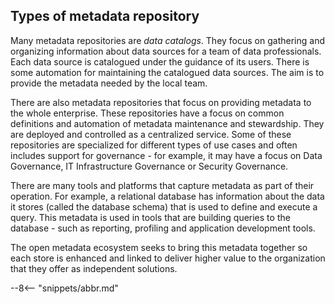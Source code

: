 <!-- SPDX-License-Identifier: CC-BY-4.0 -->
<!-- Copyright Contributors to the ODPi Egeria project 2020. -->


## Types of metadata repository

Many metadata repositories are *data catalogs*.  They focus on gathering and organizing information about data sources for a team of data professionals.  Each data source is catalogued under the guidance of its users.  There is some automation for maintaining the catalogued data sources.  The aim is to provide the metadata needed by the local team.

There are also metadata repositories that focus on providing metadata to the whole enterprise. These repositories have a focus on common definitions and automation of metadata maintenance and stewardship.  They are deployed and controlled as a centralized service.  Some of these repositories are specialized for different types of use cases and often includes support for governance - for example, it may have a focus on Data Governance, IT Infrastructure Governance or Security Governance.

There are many tools and platforms that capture metadata as part of their operation. For example, a relational database has information about the data it stores (called the database schema) that is used to define and execute a query.  This metadata is used in tools that are building queries to the database - such as reporting, profiling and application development tools.

The open metadata ecosystem seeks to bring this metadata together so each store is enhanced and linked to deliver higher value to the organization that they offer as independent solutions.

--8<-- "snippets/abbr.md"
